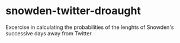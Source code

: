 # snowden-twitter-droaught  
Excercise in calculating the probabilities of the lenghts of Snowden's successive days away from Twitter
